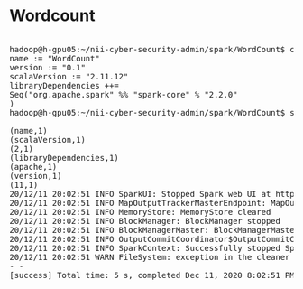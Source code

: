 # Wordcount

<pre>

hadoop@h-gpu05:~/nii-cyber-security-admin/spark/WordCount$ cat build.sbt
name := "WordCount"
version := "0.1"
scalaVersion := "2.11.12"
libraryDependencies ++=
Seq("org.apache.spark" %% "spark-core" % "2.2.0"
)
hadoop@h-gpu05:~/nii-cyber-security-admin/spark/WordCount$ sbt 'run build.sbt'

(name,1)
(scalaVersion,1)
(2,1)
(libraryDependencies,1)
(apache,1)
(version,1)
(11,1)
20/12/11 20:02:51 INFO SparkUI: Stopped Spark web UI at http://192.168.76.216:4040
20/12/11 20:02:51 INFO MapOutputTrackerMasterEndpoint: MapOutputTrackerMasterEndpoint stopped!
20/12/11 20:02:51 INFO MemoryStore: MemoryStore cleared
20/12/11 20:02:51 INFO BlockManager: BlockManager stopped
20/12/11 20:02:51 INFO BlockManagerMaster: BlockManagerMaster stopped
20/12/11 20:02:51 INFO OutputCommitCoordinator$OutputCommitCoordinatorEndpoint: OutputCommitCoordinator stopped!
20/12/11 20:02:51 INFO SparkContext: Successfully stopped SparkContext
20/12/11 20:02:51 WARN FileSystem: exception in the cleaner thread but it will continue to run
- - 
[success] Total time: 5 s, completed Dec 11, 2020 8:02:51 PM   
					
</pre>